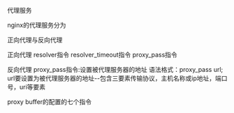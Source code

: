 




代理服务

nginx的代理服务分为



正向代理与反向代理


正向代理
resolver指令
resolver_timeout指令
proxy_pass指令






反向代理
proxy_pass指令:设置被代理服务器的地址
语法格式：proxy_pass url;
url要设置为被代理服务器的地址--包含三要素传输协议，主机名称或ip地址，端口号，uri等要素





proxy buffer的配置的七个指令





